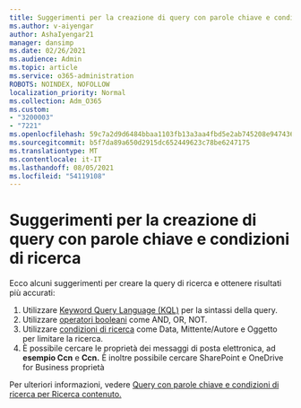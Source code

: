 ```yaml
---
title: Suggerimenti per la creazione di query con parole chiave e condizioni di ricerca
ms.author: v-aiyengar
author: AshaIyengar21
manager: dansimp
ms.date: 02/26/2021
ms.audience: Admin
ms.topic: article
ms.service: o365-administration
ROBOTS: NOINDEX, NOFOLLOW
localization_priority: Normal
ms.collection: Adm_O365
ms.custom:
- "3200003"
- "7221"
ms.openlocfilehash: 59c7a2d9d6484bbaa1103fb13a3aa4fbd5e2ab745208e9474362029cf6406234
ms.sourcegitcommit: b5f7da89a650d2915dc652449623c78be6247175
ms.translationtype: MT
ms.contentlocale: it-IT
ms.lasthandoff: 08/05/2021
ms.locfileid: "54119108"
---
```

# <a name="tips-for-building-keyword-queries-and-search-conditions"></a>Suggerimenti per la creazione di query con parole chiave e condizioni di ricerca

Ecco alcuni suggerimenti per creare la query di ricerca e ottenere risultati più accurati:

1. Utilizzare [Keyword Query Language (KQL)](https://go.microsoft.com/fwlink/?linkid=2101591) per la sintassi della query.
1. Utilizzare [operatori booleani](https://go.microsoft.com/fwlink/?linkid=2101592) come AND, OR, NOT.
1. Utilizzare [condizioni di ricerca](https://go.microsoft.com/fwlink/?linkid=2102410) come Data, Mittente/Autore e Oggetto per limitare la ricerca.
1. È possibile cercare le proprietà dei messaggi di posta elettronica, ad **esempio Ccn** e **Ccn.** È inoltre possibile cercare SharePoint e OneDrive for Business proprietà

Per ulteriori informazioni, vedere [Query con parole chiave e condizioni di ricerca per Ricerca contenuto.](https://go.microsoft.com/fwlink/?linkid=2102411)
